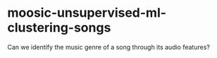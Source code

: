 # moosic-unsupervised-ml-clustering-songs
Can we identify the music genre of a song through its audio features?

